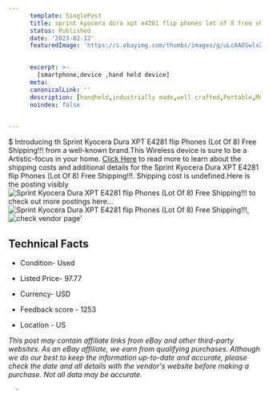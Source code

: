```yaml
---
      template: SinglePost
      title: sprint kyocera dura xpt e4281 flip phones lot of 8 free shipping 
      status: Published
      date: '2023-02-12'
      featuredImage: 'https://i.ebayimg.com/thumbs/images/g/uLcAAOSwlvZim4kW/s-l225.jpg'
       

      excerpt: >-
        [smartphone,device ,hand held device]
      meta:
      canonicalLink: ''
      description: [handheld,industrially made,well crafted,Portable,Mobile,Compact,Convenient,Lightweight,Maneuverable,Man-portable,Miniature,Carriable,Hand-held,Light,Holdable,Transportable,Mobile device,Pocket-sized,On-the-go,Wireless,Cordless,Compact size,Convenient size, smartphone,device ,hand held device]
      noindex: false
      

---
```

$
      Introducing th Sprint Kyocera Dura XPT E4281 flip Phones (Lot Of 8) Free Shipping!!! from a well-known brand.This Wireless device  is sure to be a Artistic-focus in your home. [Click Here](https://www.ebay.com/itm/255589248727?hash=item3b824e6ed7%3Ag%3AuLcAAOSwlvZim4kW&mkevt=1&mkcid=1&mkrid=711-53200-19255-0&campid=%253CePNCampaignId%253E&customid=%253CreferenceId%253E&toolid=10049) to read more to learn about the shipping costs and additional details for the Sprint Kyocera Dura XPT E4281 flip Phones (Lot Of 8) Free Shipping!!!. Shipping cost is undefined.Here is the posting visibly ![Sprint Kyocera Dura XPT E4281 flip Phones (Lot Of 8) Free Shipping!!!](https://i.ebayimg.com/thumbs/images/g/uLcAAOSwlvZim4kW/s-l225.jpg) to check out more postings here... ![Sprint Kyocera Dura XPT E4281 flip Phones (Lot Of 8) Free Shipping!!!](https://i.ebayimg.com/images/g/uLcAAOSwlvZim4kW/s-l1600.jpg), ![check vendor page](https://origin-galleryplus.ebayimg.com/ws/web/255589248727_2_0_1/225x225.jpg,https://origin-galleryplus.ebayimg.com/ws/web/255589248727_3_0_1/225x225.jpg)'

      

 ## Technical Facts 



     
      

 - Condition- Used 


      

 - Listed Price- 97.77 


      

 - Currency- USD 


      

 - Feedback score - 1253 


      

 - Location - US 


      
      

 *_This post may contain affiliate links from eBay and other third-party websites. As an eBay affiliate, we earn from qualifying purchases. Although we do our best to keep the information up-to-date and accurate, please check the date and all details with the vendor's website before making a purchase. Not all data may be accurate._*




      -
